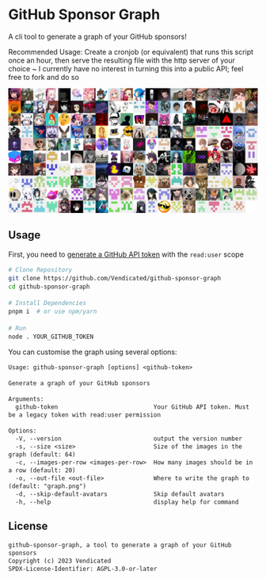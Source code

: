 # GitHub Sponsor Graph

A cli tool to generate a graph of your GitHub sponsors!

Recommended Usage: Create a cronjob (or equivalent) that runs this script once an hour, then serve the resulting file with the http server of your choice ~ I currently have no interest in turning this into a public API; feel free to fork and do so

![Example Graph](./example-graph.png)

## Usage

First, you need to [generate a GitHub API token](https://github.com/settings/tokens/new) with the `read:user` scope

```sh
# Clone Repository
git clone https://github.com/Vendicated/github-sponsor-graph
cd github-sponsor-graph

# Install Dependencies
pnpm i  # or use npm/yarn

# Run
node . YOUR_GITHUB_TOKEN
```

You can customise the graph using several options:

```
Usage: github-sponsor-graph [options] <github-token>

Generate a graph of your GitHub sponsors

Arguments:
  github-token                           Your GitHub API token. Must be a legacy token with read:user permission

Options:
  -V, --version                          output the version number
  -s, --size <size>                      Size of the images in the graph (default: 64)
  -c, --images-per-row <images-per-row>  How many images should be in a row (default: 20)
  -o, --out-file <out-file>              Where to write the graph to (default: "graph.png")
  -d, --skip-default-avatars             Skip default avatars
  -h, --help                             display help for command
```

## License

```
github-sponsor-graph, a tool to generate a graph of your GitHub sponsors
Copyright (c) 2023 Vendicated
SPDX-License-Identifier: AGPL-3.0-or-later
```
